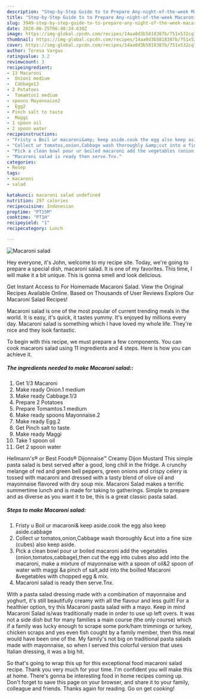 ```yaml
---
description: "Step-by-Step Guide to to Prepare Any-night-of-the-week Macaroni salad"
title: "Step-by-Step Guide to to Prepare Any-night-of-the-week Macaroni salad"
slug: 3949-step-by-step-guide-to-to-prepare-any-night-of-the-week-macaroni-salad
date: 2020-06-25T06:48:24.630Z
image: https://img-global.cpcdn.com/recipes/14aa0d3b5818387b/751x532cq70/macaroni-salad-recipe-main-photo.jpg
thumbnail: https://img-global.cpcdn.com/recipes/14aa0d3b5818387b/751x532cq70/macaroni-salad-recipe-main-photo.jpg
cover: https://img-global.cpcdn.com/recipes/14aa0d3b5818387b/751x532cq70/macaroni-salad-recipe-main-photo.jpg
author: Teresa Vargas
ratingvalue: 3.2
reviewcount: 3
recipeingredient:
- 13 Macaroni
-  Onion1 medium
-  Cabbage13
- 2 Potatoes
-  Tomamtos1 medium
- spoons Mayonnaise2
-  Egg2
- Pinch salt to taste
-  Maggi
- 1 spoon oil
- 2 spoon water
recipeinstructions:
- "Fristy u Boil ur macaroni&amp; keep aside.cook the egg also keep aside.cabbage"
- "Collect ur tomatos,onion,Cabbage wash thoroughly &amp;cut into a fine size (cubes) also keep aside."
- "Pick a clean bowl pour ur boiled macaroni add the vegetables (onion,tomatos,cabbage),then cut the egg into cubes also add into the macaroni, make a mixture of mayonnaise with a spoon of oil&amp;2 spoon of water with maggi &amp;a pinch of salt,add into the boilled Macaroni &amp;vegetables with chopped egg &amp; mix."
- "Macaroni salad is ready then serve.Tnx."
categories:
- Resep
tags:
- macaroni
- salad

katakunci: macaroni salad undefined
nutrition: 297 calories
recipecuisine: Indonesian
preptime: "PT15M"
cooktime: "PT1H"
recipeyield: "1"
recipecategory: Lunch

---
```



![Macaroni salad](https://img-global.cpcdn.com/recipes/14aa0d3b5818387b/751x532cq70/macaroni-salad-recipe-main-photo.jpg)

Hey everyone, it's John, welcome to my recipe site. Today, we're going to prepare a special dish, macaroni salad. It is one of my favorites. This time, I will make it a bit unique. This is gonna smell and look delicious.

Get Instant Access to For Homemade Macaroni Salad. View the Original Recipes Available Online. Based on Thousands of User Reviews Explore Our Macaroni Salad Recipes!

Macaroni salad is one of the most popular of current trending meals in the world. It is easy, it's quick, it tastes yummy. It's enjoyed by millions every day. Macaroni salad is something which I have loved my whole life. They're nice and they look fantastic.


To begin with this recipe, we must prepare a few components. You can cook macaroni salad using 11 ingredients and 4 steps. Here is how you can achieve it.

##### The ingredients needed to make Macaroni salad::

1. Get 1/3 Macaroni
1. Make ready  Onion.1 medium
1. Make ready  Cabbage.1/3
1. Prepare 2 Potatoes
1. Prepare  Tomamtos.1 medium
1. Make ready spoons Mayonnaise.2
1. Make ready  Egg.2
1. Get Pinch salt to taste
1. Make ready  Maggi
1. Take 1 spoon oil
1. Get 2 spoon water


Hellmann&#39;s® or Best Foods® Dijonnaise™ Creamy Dijon Mustard This simple pasta salad is best served after a good, long chill in the fridge. A crunchy melange of red and green bell peppers, green onions and crispy celery is tossed with macaroni and dressed with a tasty blend of olive oil and mayonnaise flavored with dry soup mix. Macaroni Salad makes a terrific summertime lunch and is made for taking to gatherings. Simple to prepare and as diverse as you want it to be, this is a great classic pasta salad. 

##### Steps to make Macaroni salad:

1. Fristy u Boil ur macaroni&amp; keep aside.cook the egg also keep aside.cabbage
1. Collect ur tomatos,onion,Cabbage wash thoroughly &amp;cut into a fine size (cubes) also keep aside.
1. Pick a clean bowl pour ur boiled macaroni add the vegetables (onion,tomatos,cabbage),then cut the egg into cubes also add into the macaroni, make a mixture of mayonnaise with a spoon of oil&amp;2 spoon of water with maggi &amp;a pinch of salt,add into the boilled Macaroni &amp;vegetables with chopped egg &amp; mix.
1. Macaroni salad is ready then serve.Tnx.


With a pasta salad dressing made with a combination of mayonnaise and yoghurt, it&#39;s still beautifully creamy with all the flavour and less guilt! For a healthier option, try this Macaroni pasta salad with a mayo. Keep in mind Macaroni Salad is/was traditionally made in order to use up left overs. It was not a side dish but for many families a main course (the only course) which if a family was lucky enough to scrape some pork/ham trimmings or turkey, chicken scraps and yes even fish cought by a family member, then this meal would have been one of the. My family&#39;s not big on traditional pasta salads made with mayonnaise, so when I served this colorful version that uses Italian dressing, it was a big hit. 

So that's going to wrap this up for this exceptional food macaroni salad recipe. Thank you very much for your time. I'm confident you will make this at home. There's gonna be interesting food in home recipes coming up. Don't forget to save this page on your browser, and share it to your family, colleague and friends. Thanks again for reading. Go on get cooking!
